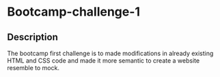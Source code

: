 # Bootcamp-challenge-1
## Description

The bootcamp first challenge is to made modifications in already existing  HTML and CSS code  and made it more semantic to create a website resemble to mock.

##
